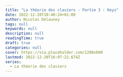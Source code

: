 ```yaml
---
title: "La théorie des claviers - Partie 3 : Keys"
date: 2022-12-20T10:40:24+01:00
author: Nicolas Delauney
tags: null
keywords: null
description: null
readingTime: true
draft: true
categories: null
cover: https://via.placeholder.com/1200x600
lastmod: 2022-12-20T16:07:22.674Z
series:
  - La théorie des claviers
---
```

